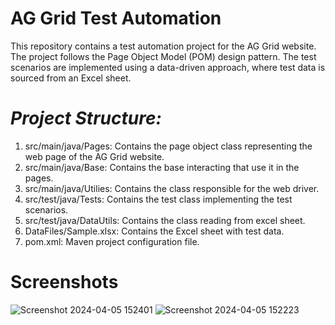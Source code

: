 # AG Grid Test Automation

This repository contains a test automation project for the AG Grid website.
The project follows the Page Object Model (POM) design pattern.
The test scenarios are implemented using a data-driven approach, where test data is sourced from an Excel sheet.

# *Project Structure:*

1. src/main/java/Pages: Contains the page object class representing the web page of the AG Grid website.
2. src/main/java/Base: Contains the base interacting that use it in the pages.
3. src/main/java/Utilies: Contains the class responsible for the web driver.
4. src/test/java/Tests: Contains the test class implementing the test scenarios.
5. src/test/java/DataUtils: Contains the class reading from excel sheet.
6. DataFiles/Sample.xlsx: Contains the Excel sheet with test data.
7. pom.xml: Maven project configuration file.

# Screenshots

![Screenshot 2024-04-05 152401](https://github.com/Mahmoud-Zaki/AG-GridTask/assets/60368259/fd95b11d-b505-4da0-a1ff-cc1a53330b43)
![Screenshot 2024-04-05 152223](https://github.com/Mahmoud-Zaki/AG-GridTask/assets/60368259/edc8ae49-9969-41b2-b7b7-d6dff2b25450)
